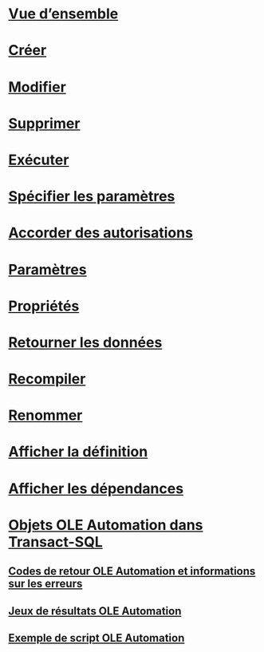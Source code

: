 # [Vue d’ensemble](stored-procedures-database-engine.md)  
# [Créer](create-a-stored-procedure.md)  
# [Modifier](modify-a-stored-procedure.md)  
# [Supprimer](delete-a-stored-procedure.md)  
# [Exécuter](execute-a-stored-procedure.md)  
# [Spécifier les paramètres](specify-parameters.md)  
# [Accorder des autorisations](grant-permissions-on-a-stored-procedure.md)  
# [Paramètres](parameters.md)
# [Propriétés](stored-procedure-properties-general-page.md)  
# [Retourner les données](return-data-from-a-stored-procedure.md)  
# [Recompiler](recompile-a-stored-procedure.md)  
# [Renommer](rename-a-stored-procedure.md)  
# [Afficher la définition](view-the-definition-of-a-stored-procedure.md)  
# [Afficher les dépendances](view-the-dependencies-of-a-stored-procedure.md)  
 
# [Objets OLE Automation dans Transact-SQL](ole-automation-objects-in-transact-sql.md)  
## [Codes de retour OLE Automation et informations sur les erreurs](ole-automation-return-codes-and-error-information.md)  
## [Jeux de résultats OLE Automation](ole-automation-result-sets.md)  
## [Exemple de script OLE Automation](ole-automation-sample-script.md)  
